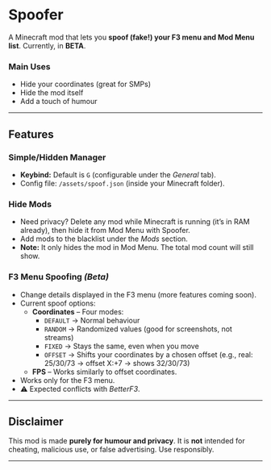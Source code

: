 # Spoofer

A Minecraft mod that lets you **spoof (fake!) your F3 menu and Mod Menu list**.
Currently, in **BETA**.

### Main Uses

* Hide your coordinates (great for SMPs)
* Hide the mod itself
* Add a touch of humour

---

## Features

### Simple/Hidden Manager

* **Keybind:** Default is `G` (configurable under the *General* tab).
* Config file: `/assets/spoof.json` (inside your Minecraft folder).

### Hide Mods

- Need privacy? Delete any mod while Minecraft is running (it’s in RAM already), then hide it from Mod Menu with Spoofer.
- Add mods to the blacklist under the *Mods* section.
- **Note:** It only hides the mod in Mod Menu. The total mod count will still show.

### F3 Menu Spoofing *(Beta)*

- Change details displayed in the F3 menu (more features coming soon).
- Current spoof options:
  - **Coordinates** – Four modes:
    - `DEFAULT` → Normal behaviour
    - `RANDOM` → Randomized values (good for screenshots, not streams)
    - `FIXED` → Stays the same, even when you move
    - `OFFSET` → Shifts your coordinates by a chosen offset (e.g., real: 25/30/73 → offset X:+7 → shows 32/30/73)
  - **FPS** – Works similarly to offset coordinates.
- Works only for the F3 menu. 
- ⚠️ Expected conflicts with *BetterF3*.

---

## Disclaimer

This mod is made **purely for humour and privacy**.
It is **not** intended for cheating, malicious use, or false advertising.
Use responsibly.

---
